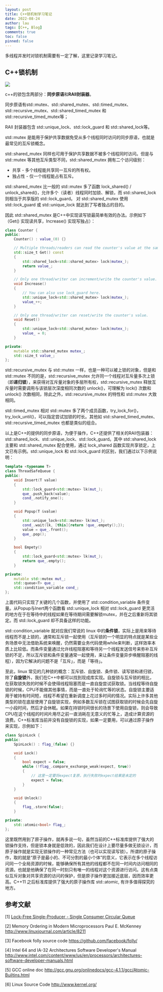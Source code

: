 ```yaml
---
layout: post
title: C++锁机制学习笔记
date: 2022-08-24
author: lau
tags: [C++, Blog]
comments: true
toc: false
pinned: false
---
```

多线程并发时对锁机制需要有一定了解，这里记录学习笔记。

<!-- more -->
## C++锁机制
![](http://assets.processon.com/chart_image/63059b555653bb0715db5eec.png)

c++的锁包含两部分：**同步原语**和**RAII封装器**。

同步原语有std::mutex、std::shared_mutex、std::timed_mutex、std::recursive_mutex、std::shared_timed_mutex 和 std::recursive_timed_mutex等；

RAII 封装器包含 std::unique_lock、std::lock_guard 和 std::shared_lock等。


std::mutex 是能用于保护共享数据免受从多个线程同时访问的同步原语，也就是最常见的互斥锁概念。

std::shared_mutex 同样也可用于保护共享数据不被多个线程同时访问。但是与 std::mutex 等其他互斥类型不同，std::shared_mutex 拥有二个访问级别：
- 共享 - 多个线程能共享同一互斥的所有权。
- 独占性 - 仅一个线程能占有互斥。

std::shared_mutex 比一般的 std::mutex 多了函数 lock_shared() / unlock_shared()，允许多个（读者）线程同时加锁、解锁，而 std::shared_lock 则相当于共享版的 std::lock_guard。
对 std::shared_mutex 使用 std::lock_guard 或 std::unique_lock 就达到了写者独占的目的。

因此 std::shared_mutex 是C++中实现读写锁最简单有效的办法。示例如下（Get() 实现读共享，Increase() 实现写独占）：
```c++
class Counter {
public:
    Counter() : value_(0) {}

    // Multiple threads/readers can read the counter's value at the same time.
    std::size_t Get() const
    {
        std::shared_lock<std::shared_mutex> lock(mutex_);
        return value_;
    }

    // Only one thread/writer can increment/write the counter's value.
    void Increase()
    {
        // You can also use lock_guard here.
        std::unique_lock<std::shared_mutex> lock(mutex_);
        value_++;
    }

    // Only one thread/writer can reset/write the counter's value.
    void Reset()
    {
        std::unique_lock<std::shared_mutex> lock(mutex_);
        value_ = 0;
    }

private:
    mutable std::shared_mutex mutex_;
    std::size_t value_;
};
```

std::recursive_mutex 与 std::mutex 一样，也是一种可以被上锁的对象，但是和 std::mutex 不同的是，std::recursive_mutex 允许同一个线程对互斥量多次上锁（即**递归锁**），来获得对互斥量对象的多层所有权，std::recursive_mutex 释放互斥量时需要调用与该锁层次深度相同次数的 unlock()，可理解为 lock() 次数和 unlock() 次数相同，除此之外，std::recursive_mutex 的特性和 std::mutex 大致相同。

std::timed_mutex 相对 std::mutex 多了两个成员函数，try_lock_for()，try_lock_until()，可以指定尝试加锁的时长。其他如 std::shared_timed_mutex、std::recursive_timed_mutex 也都是类似的组合。

以上是C++的提供的同步原语，为便于操作，C++还提供了相关的RAII包装器：std::shared_lock、std::unique_lock、std::lock_guard。其中 std::shared_lock 主要和 std::shared_mutex 配合使用，通过 lock_shared 函数实现共享锁定，上文已有示例。std::unique_lock 和 std::lock_guard 的区别，我们通过以下示例说明：
```c++
template <typename T>
class ThreadSafeQueue {
public:
    void Insert(T value)
    {
        std::lock_guard<std::mutex> lk(mut_);
        que_.push_back(value);
        cond_.notify_one();
    }

    void Popup(T &value)
    {
        std::unique_lock<std::mutex> lk(mut_);
        cond_.wait(lk, [this]{return !que_.empety();});
        value = que_.front();
        que_.pop();
    }

    bool Empety()
    {
        std::lock_guard<std::mutex> lk(mut_);
        return que_.empty();
    }

private:
    mutable std::mutex mut_;
    std::queue<T> que_;
    std::condition_variable cond_;
};
```

上面代码只实现了关键的几个函数，并使用了 std::condition_variable 条件变量。从Popup与Inert两个函数看 std::unique_lock 相对 std::lock_guard 更灵活的地方在于在等待中的线程如果在等待期间需要解锁mutex，并在之后重新将其锁定。而 std::lock_guard 却不具备这样的功能。

std::condition_variable 就对应我们常说的 linux 中的**条件锁**，实际上是用来等待线程而不是上锁的，通常和互斥锁一起使用（互斥锁的一个明显的特点就是某些业务场景中无法借助系统来唤醒，仍然需要业务代码使用while来判断，这样效率本质上比较低。而条件变量通过允许线程阻塞和等待另一个线程发送信号来弥补互斥锁的不足，所以互斥锁和条件变量通常一起使用，来让条件变量异步唤醒阻塞的线程），因为它解决的问题不是「互斥」，而是「等待」。

至此，linux 常见的几种锁的概念：互斥锁、自旋锁、条件锁、读写锁和递归锁，除了**自旋锁**外，我们在C++中都可以找到现成库实现。自旋锁与互斥锁的相比，在获取锁失败的时候不会使得线程阻塞而是一直自旋尝试获取锁。当线程等待自旋锁的时候，CPU不能做其他事情，而是一直处于轮询忙等的状态。自旋锁主要适用于被持有时间短，线程不希望在重新调度上花过多时间的情况。实际上许多其他类型的锁在底层使用了自旋锁实现，例如多数互斥锁在试图获取锁的时候会先自旋一小段时间，然后才会休眠。如果在持锁时间很长的场景下使用自旋锁，则会导致CPU在这个线程的时间片用尽之前一直消耗在无意义的忙等上，造成计算资源的浪费。C++标准库当前并没有自旋锁的实现，如果一定要用，可以通过原子操作来实现，示例如下：
```c++
class SpinLock {
public:
    SpinLock() : flag_(false) {}

    void Lock()
    {
        bool expect = false;
        while (!flag_.compare_exchange_weak(expect, true))
        {
            // 这里一定要将expect复原，执行失败时expect结果是未定的
            expect = false;
        }
    }

    void Unlock()
    {
        flag_.store(false);
    }

private:
    std::atomic<bool> flag_;
};
```

这里既然用到了原子操作，就再多说一句，虽然当前的C++标准库提供了强大的锁操作支持，但是锁本身就是低效的，因此我们在设计上要尽量多做无锁设计，而原子操作就是实现无锁操作的一种常见方法（也可以实现读写锁）。所谓的原子操作，取的就是“原子是最小的、不可分割的最小个体”的意义，它表示在多个线程访问同一个全局资源的时候，能够确保所有其他的线程都不在同一时间内访问相同的资源。也就是他确保了在同一时刻只有唯一的线程对这个资源进行访问。这有点类似互斥对象对共享资源的访问的保护，但是原子操作更加接近底层，因而效率更高。C++11 之后标准库提供了强大的原子操作库 std::atomic, 有许多值得探究的地方。

## 参考文献

[1] [Lock-Free Single-Producer - Single Consumer Circular Queue](https://www.codeproject.com/script/Articles/ListVersions.aspx?aid=43510#Main)

[2] Memory Ordering in Modern Microprocessors Paul E. McKenney http://www.linuxjournal.com/article/8211

[3] Facebook folly source code https://github.com/facebook/folly/

[4] Intel 64 and IA-32 Architectures Software Developer's Manual http://www.intel.com/content/www/us/en/processors/architectures-software-developer-manuals.html

[5] GCC online doc http://gcc.gnu.org/onlinedocs/gcc-4.1.1/gcc/Atomic-Builtins.html

[6] Linux Source Code http://www.kernel.org/
